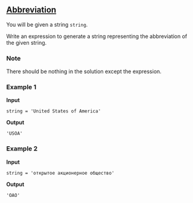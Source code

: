 ## [Abbreviation](../../../solutions/3.3/33_h.py)

You will be given a string `string`.

Write an expression to generate a string representing the abbreviation of the given string.

### Note

There should be nothing in the solution except the expression.

### Example 1

__Input__
```plaintext
string = 'United States of America'
```

__Output__
```plaintext
'USOA'
```

### Example 2

__Input__
```plaintext
string = 'открытое акционерное общество'
```

__Output__
```plaintext
'ОАО'
```